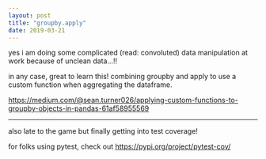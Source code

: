 ```yaml
---
layout: post
title: "groupby.apply"
date: 2019-03-21
---
```



yes i am doing some complicated (read: convoluted) data manipulation at work because of unclean data...!!


in any case, great to learn this! combining groupby and apply to use a custom function when aggregating the dataframe.

https://medium.com/@sean.turner026/applying-custom-functions-to-groupby-objects-in-pandas-61af58955569

---

also late to the game but finally getting into test coverage!

for folks using pytest, check out https://pypi.org/project/pytest-cov/